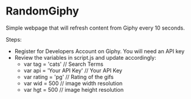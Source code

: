 # RandomGiphy
Simple webpage that will refresh content from Giphy every 10 seconds.

Steps:
 - Register for Developers Account on Giphy.  You will need an API key
 - Review the variables in script.js and update accordingly:
   - var tag = 'cats' // Search Terms
   - var api = 'Your API Key' // Your API Key
   - var rating = 'pg' // Rating of the gifs
   - var wid = 500 // image width resolution
   - var hgt = 500 // image height resolution
